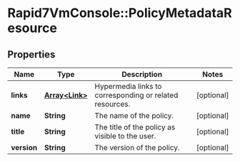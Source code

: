 # Rapid7VmConsole::PolicyMetadataResource

## Properties
Name | Type | Description | Notes
------------ | ------------- | ------------- | -------------
**links** | [**Array&lt;Link&gt;**](Link.md) | Hypermedia links to corresponding or related resources. | [optional] 
**name** | **String** | The name of the policy. | [optional] 
**title** | **String** | The title of the policy as visible to the user. | [optional] 
**version** | **String** | The version of the policy. | [optional] 


